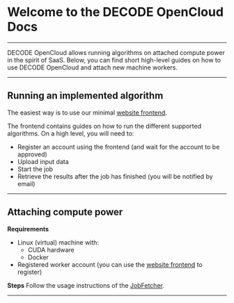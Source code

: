 # Welcome to the DECODE OpenCloud Docs

---

DECODE OpenCloud allows running algorithms on attached compute power in the spirit of SaaS.
Below, you can find short high-level guides on how to use DECODE OpenCloud and attach new machine workers.

---

## Running an implemented algorithm
The easiest way is to use our minimal [website frontend](https://ries-lab.github.io/DECODE_Cloud_UserFrontend/#/).

The frontend contains guides on how to run the different supported algorithms.
On a high level, you will need to:

* Register an account using the frontend (and wait for the account to be approved)
* Upload input data
* Start the job
* Retrieve the results after the job has finished (you will be notified by email)

---

## Attaching compute power
**Requirements**

* Linux (virtual) machine with:
    * CUDA hardware
    * Docker
* Registered worker account (you can use the [website frontend](https://ries-lab.github.io/DECODE_Cloud_UserFrontend/#/) to register)

**Steps**
Follow the usage instructions of the [JobFetcher](https://github.com/ries-lab/DECODE_Cloud_JobFetcher).

---
